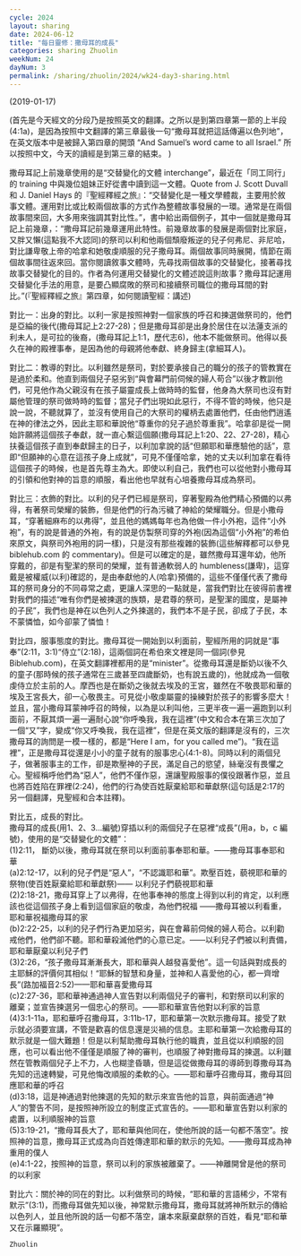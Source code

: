 ```yaml
---
cycle: 2024
layout: sharing
date: 2024-06-12
title: "每日靈修：撒母耳的成長"
categories: sharing Zhuolin
weekNum: 24
dayNum: 3
permalink: /sharing/zhuolin/2024/wk24-day3-sharing.html
---
```

(2019-01-17)

(首先是今天經文的分段乃是按照英文的翻譯。之所以是到第四章第一節的上半段(4:1a)，是因為按照中文翻譯的第三章最後一句“撒母耳就把這話傳遍以色列地”，在英文版本中是被歸入第四章的開頭 “And Samuel’s word came to all Israel.” 所以按照中文，今天的讀經是到第三章的結束。 )  

撒母耳記上前幾章使用的是“交替變化的文體 interchange”，最近在「同工同行」的 training 中與幾位姐妹正好從書中讀到這一文體。Quote from J. Scott Duvall 和 J. Daniel Hays 的『聖經釋經之旅』：“交替變化是一種文學體裁，主要用於敘事文體。運用對比或比較兩個故事的方式作為整體故事發展的一環。通常是在兩個故事間來回，大多用來強調其對比性。”，書中給出兩個例子，其中一個就是撒母耳記上前幾章，：“撒母耳記前幾章運用此特性。前幾章故事的發展是兩個對比家庭，又胖又懶(這點我不大認同)的祭司以利和他兩個頹廢叛逆的兒子何弗尼、非尼哈，對比謙卑敬上帝的哈拿和她敬虔順服的兒子撒母耳。兩個故事同時展開，情節在兩個故事間往返來回。當你閱讀敘事文體時，先尋找兩個故事的交替變化，接著尋找故事交替變化的目的。作者為何運用交替變化的文體述說這則故事？撒母耳記運用交替變化手法的用意，是要凸顯腐敗的祭司和接續祭司職位的撒母耳間的對比。”(『聖經釋經之旅』第四章，如何閱讀聖經：講述)  

對比一：出身的對比。以利一家是按照神對一個家族的呼召和揀選做祭司的，他們是亞綸的後代(撒母耳記上2:27-28)；但是撒母耳卻是出身於居住在以法蓮支派的利未人，是可拉的後裔，(撒母耳記上1:1，歷代志6)，他本不能做祭司。他得以長久在神的殿裡事奉，是因為他的母親將他奉獻、終身歸主(拿細耳人)。  

對比二：教導的對比。以利雖然是祭司，對於要承接自己的職分的孩子的管教實在是過於柔和。他直到兩個兒子惡劣到“與會幕門前伺候的婦人苟合”以後才教訓他們，可見他作為父親沒有在孩子屬靈成長上做時時的監督，他身為大祭司也沒有對屬他管理的祭司做時時的監督；當兒子們出現如此惡行，不得不管的時候，他只是說一說，不聽就算了，並沒有使用自己的大祭司的權柄去處置他們，任由他們逍遙在神的律法之外，因此主耶和華說他“尊重你的兒子過於尊重我”。哈拿卻是從一開始許願將這個孩子奉獻，就一直心繫這個願(撒母耳記上1:20、22、27-28)，精心扶養這個孩子直到奉獻歸主的日子，以利加拿說的話“但願耶和華應驗他的話”，意即“但願神的心意在這孩子身上成就”，可見不僅僅哈拿，她的丈夫以利加拿在看待這個孩子的時候，也是首先尊主為大。即使以利自己，我們也可以從他對小撒母耳的引領和他對神的旨意的順服，看出他也早就有心培養撒母耳成為祭司。  

對比三：衣飾的對比。以利的兒子們已經是祭司，穿著聖殿為他們精心預備的以弗得，有著祭司榮耀的裝飾，但是他們的行為污穢了神給的榮耀職分。但是小撒母耳，“穿著細麻布的以弗得”，並且他的媽媽每年也為他做一件小外袍，這件“小外袍”，有的說是普通的外袍，有的說是仿製祭司穿的外袍(因為這個“小外袍”的希伯來原文，與祭司外袍用的詞一樣)，只是沒有那些複雜的裝飾(這些解釋都可以參見 biblehub.com 的 commentary)。但是可以確定的是，雖然撒母耳還年幼，他所穿戴的，卻是有聖潔的祭司的榮耀，並有普通軟弱人的 humbleness(謙卑)，這穿戴是被權威(以利)確認的，是由奉獻他的人(哈拿)預備的，這些不僅僅代表了撒母耳的祭司身分的不同尋常之處，更讓人深思的一點就是，當我們對比在彼得前書裡對我們的描述“唯有你們是被揀選的族類，是君尊的祭司，是聖潔的國度，是屬神的子民”，我們也是神在以色列人之外揀選的，我們本不是子民，卻成了子民，本不蒙憐恤，如今卻蒙了憐恤！  

對比四，服事態度的對比。撒母耳從一開始到以利面前，聖經所用的詞就是“事奉”(2:11，3:1)“侍立”(2:18)，這兩個詞在希伯來文裡是同一個詞(參見Biblehub.com)，在英文翻譯裡都用的是“minister”。從撒母耳還是斷奶以後不久的童子(那時候的孩子通常在三歲甚至四歲斷奶，也有說五歲的)，他就成為一個敬虔侍立於主前的人。摩西也是在斷奶之後就去埃及的王宮，雖然在不敬畏耶和華的埃及王宮長大，卻一心敬畏主。可見從小敬虔屬靈的操練對於孩子的影響多麼大！並且，當小撒母耳蒙神呼召的時候，以為是以利叫他，三更半夜一遍一遍跑到以利面前，不厭其煩一遍一遍耐心說“你呼喚我，我在這裡”(中文和合本在第三次加了一個“又”字，變成“你又呼喚我，我在這裡”，但是在英文版的翻譯是沒有的，三次撒母耳的詢問是一模一樣的，都是“Here I am，for you called me”)。“我在這裡”，正是撒母耳從還是小小的童子就有的服事忠心(4:1-8)。同時以利的兩個兒子，做著服事主的工作，卻是欺壓神的子民，滿足自己的慾望，絲毫沒有畏懼之心。聖經稱呼他們為“惡人”，他們不僅作惡，還讓聖殿服事的僕役跟著作惡，並且也將百姓陷在罪裡(2:24)，他們的行為使百姓厭棄給耶和華獻祭(這句話是2:17的另一個翻譯，見聖經和合本註釋)。  

對比五，成長的對比。  
撒母耳的成長(用1、2、3...編號)穿插以利的兩個兒子在惡裡“成長”(用a，b，c 編號)，使用的是“交替變化的文體”：  
(1)2:11， 斷奶以後，撒母耳就在祭司以利面前事奉耶和華。——撒母耳事奉耶和華  
(a)2:12-17，以利的兒子們是“惡人”，“不認識耶和華”。欺壓百姓，藐視耶和華的祭物(使百姓厭棄給耶和華獻祭)—— 以利兒子們藐視耶和華  
(2)2:18-21，撒母耳穿上了以弗得，在他事奉神的態度上得到以利的肯定，以利應該也從這個孩子身上看到這個家庭的敬虔，為他們祝福 ——撒母耳被以利看重，耶和華祝福撒母耳的家  
(b)2:22-25，以利的兒子們行為更加惡劣，與在會幕前伺候的婦人苟合。以利勸戒他們，他們卻不聽。耶和華殺滅他們的心意已定。——以利兒子們被以利責備，耶和華厭棄以利兒子們  
(3)2:26，“孩子撒母耳漸漸長大，耶和華與人越發喜愛他”。這一句話與對成長的主耶穌的評價何其相似！“耶穌的智慧和身量，並神和人喜愛他的心，都一齊增長”(路加福音2:52)——耶和華喜愛撒母耳  
(c)2:27-36，耶和華神通過神人宣告對以利兩個兒子的審判，和對祭司以利家的離棄；並宣告揀選另一個忠心的祭司。——耶和華宣告他對以利家的旨意  
(4)3:1-11a，耶和華呼召撒母耳，3:11b-17，耶和華第一次默示撒母耳。接受了默示就必須要宣講，不管是歡喜的信息還是災禍的信息。主耶和華第一次給撒母耳的默示就是一個大難題！但是以利幫助撒母耳執行他的職責，並且從以利順服的回應，也可以看出他不僅僅是順服了神的審判，也順服了神對撒母耳的揀選。以利雖然在管教兩個兒子上不力，人也糊塗昏聵，但是這從做撒母耳的導師到尊撒母耳為先知的迅速轉變，可見他悔改順服的柔軟的心。——耶和華呼召撒母耳，撒母耳回應耶和華的呼召  
(d)3:18，這是神通過對他揀選的先知的默示來宣告他的旨意，與前面通過“神人”的警告不同，是按照神所設立的制度正式宣告的。——耶和華宣告對以利家的處置，以利順服神的旨意  
(5)3:19-21，“撒母耳長大了，耶和華與他同在，使他所說的話一句都不落空”。按照神的旨意，撒母耳正式成為向百姓傳達耶和華的默示的先知。——撒母耳成為神重用的僕人  
(e)4:1-22，按照神的旨意，祭司以利的家族被離棄了。——神離開曾是他的祭司的以利家  

對比六：關於神的同在的對比。以利做祭司的時候，“耶和華的言語稀少，不常有默示”(3:1)，而撒母耳做先知以後，神常默示撒母耳，撒母耳就將神所默示的傳給以色列人，並且他所說的話一句都不落空，讓本來厭棄獻祭的百姓，看見“耶和華又在示羅顯現”。  

`Zhuolin`  
